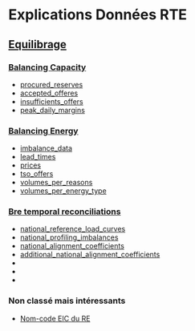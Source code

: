 # Explications Données RTE
## [Equilibrage](http://clients.rte-france.com/lang/fr/clients_traders_fournisseurs/vie/mecanisme/volumes_prix/equilibrage.jsp)
### [Balancing Capacity](http://clients.rte-france.com/lang/fr/clients_traders_fournisseurs/vie/reserve_ajustement.jsp)
* [procured_reserves](http://clients.rte-france.com/lang/fr/clients_traders_fournisseurs/vie/reserve_ajustement.jsp)
* [accepted_offeres](http://clients.rte-france.com/lang/fr/clients_traders_fournisseurs/vie/volume_journalier_energie_ajustement.jsp)
* [insufficients_offers](http://clients.rte-france.com/lang/fr/clients_traders_fournisseurs/vie/mecanisme/histo/modesDegrades.jsp)
* [peak_daily_margins](http://clients.rte-france.com/lang/fr/clients_traders_fournisseurs/vie/mecanisme/jour/marges.jsp)
### [Balancing Energy](http://clients.rte-france.com/lang/fr/clients_traders_fournisseurs/vie/mecanisme/volumes_prix/equilibrage.jsp)
* [imbalance_data](http://clients.rte-france.com/lang/fr/clients_traders_fournisseurs/vie/mecanisme/volumes_prix/equilibrage.jsp)
* [lead_times](http://clients.rte-france.com/lang/fr/clients_traders_fournisseurs/vie/mecanisme/volumes_prix/DMO_Domin.jsp)
* [prices](http://clients.rte-france.com/lang/fr/clients_traders_fournisseurs/vie/mecanisme/jour/courbe.jsp)
* [tso_offers](http://clients.rte-france.com/lang/fr/clients_traders_fournisseurs/vie/echanges_entre_GRT.jsp)
* [volumes_per_reasons](http://clients.rte-france.com/lang/fr/clients_traders_fournisseurs/vie/mecanisme/volumes_prix/motif.jsp)
* [volumes_per_energy_type](http://clients.rte-france.com/lang/fr/clients_traders_fournisseurs/vie/mecanisme/volumes_prix/type_offre.jsp)

### [Bre temporal reconciliations](http://clients.rte-france.com/lang/fr/clients_traders_fournisseurs/vie/vie_reconst_flux.jsp)
* [national_reference_load_curves](http://clients.rte-france.com/lang/fr/clients_traders_fournisseurs/vie/vie_reconst_flux_C10.jsp)
* [national_profiling_imbalances](http://clients.rte-france.com/lang/fr/clients_traders_fournisseurs/vie/vie_reconst_flux_C11.jsp)
* [national_alignment_coefficients](http://clients.rte-france.com/lang/fr/clients_traders_fournisseurs/vie/vie_reconst_flux_C12.jsp)
* [additional_national_alignment_coefficients](http://clients.rte-france.com/lang/fr/clients_traders_fournisseurs/vie/vie_reconst_flux_C41.jsp)
* []()
* []()
* []()

### Non classé mais intéressants
* [Nom-code EIC du RE](http://clients.rte-france.com/lang/fr/clients_traders_fournisseurs/vie/meca_capa/meca_capa_rpc.jsp)